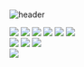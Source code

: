 ### 
![header](https://capsule-render.vercel.app/api?type=waving&height=1000&text=Luckylucys%Github&fontAlign=70)




<div align="left">
	<img src="https://img.shields.io/badge/HTML5-E34F26?style=flat&logo=HTML5&logoColor=white" />
	<img src="https://img.shields.io/badge/CSS3-1572B6?style=flat&logo=CSS3&logoColor=white" />
	<img src="https://img.shields.io/badge/javascript-F7DF1E?style=flat&logo=CSS3&logoColor=#F7DF1E" />
	<img src="https://img.shields.io/badge/jquery-0769AD?style=flat&logo=CSS3&logoColor=#0769AD" />
	<img src="https://img.shields.io/badge/react-61DAFB?style=flat&logo=CSS3&logoColor=#61DAFB" />
	<img src="https://img.shields.io/badge/vuedotjs-4FC08D?style=flat&logo=CSS3&logoColor=#4FC08D" />
</div>
<div align="left">
	<img src="https://img.shields.io/badge/visualstudiocode-007ACC?style=flat-square&logo=visualstudiocode&logoColor=#007ACC"/>
	<img src="https://img.shields.io/badge/git-05032?style=flat&logo=CSS3&logoColor=#F05032" />
	<img src="https://img.shields.io/badge/github-181717?style=flat&logo=CSS3&logoColor=#181717" />
</div>
<a href="https://hits.seeyoufarm.com"><img src="https://hits.seeyoufarm.com/api/count/incr/badge.svg?url=https%3A%2F%2Fgithub.com%2Fluckylucyj&count_bg=%23181717&title_bg=%23181717&icon=github.svg&icon_color=%23E7E7E7&title=github&edge_flat=false"/></a>
<!--
**luckylucyj/luckylucyj** is a ✨ _special_ ✨ repository because its `README.md` (this file) appears on your GitHub profile.

Here are some ideas to get you started:

- 🔭 I’m currently working on ...
- 🌱 I’m currently learning ...
- 👯 I’m looking to collaborate on ...
- 🤔 I’m looking for help with ...
- 💬 Ask me about ...
- 📫 How to reach me: ...
- 😄 Pronouns: ...
- ⚡ Fun fact: ...
-->
